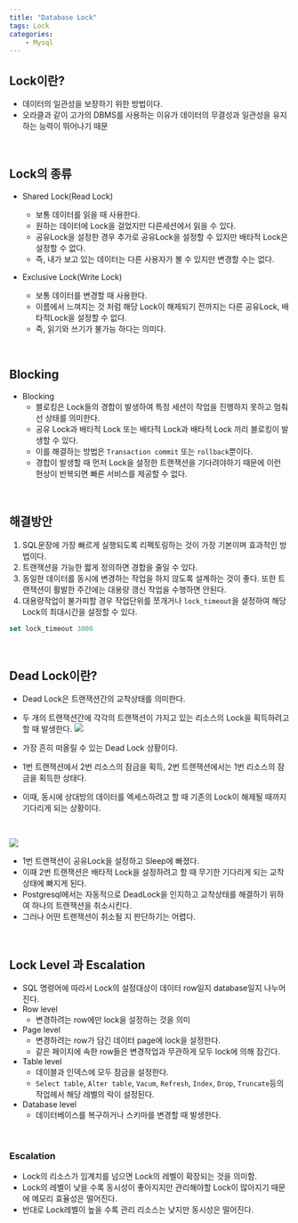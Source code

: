 ```yaml
---
title: "Database Lock"
tags: Lock
categories: 
    - Mysql
---
```


## Lock이란?
- 데이터의 일관성을 보장하기 위한 방법이다.
- 오라클과 같이 고가의 DBMS를 사용하는 이유가 데이터의 무결성과 일관성을 유지하는 능력이 뛰어나기 때문

<br>

## Lock의 종류
- Shared Lock(Read Lock)
	- 보통 데이터를 읽을 때 사용한다.
	- 원하는 데이터에 Lock을 걸었지만 다른세션에서 읽을 수 있다.
	- 공유Lock을 설정한 경우 추가로 공유Lock을 설정할 수 있지만 배타적 Lock은 설정할 수 없다.
	- 즉, 내가 보고 있는 데이터는 다른 사용자가 볼 수 있지만 변경할 수는 없다.

- Exclusive Lock(Write Lock)
	- 보통 데이터를 변경할 때 사용한다.
	- 이름에서 느껴지는 것 처럼 해당 Lock이 해제되기 전까지는 다른 공유Lock, 배타적Lock을 설정할 수 없다.
	- 즉, 읽기와 쓰기가 불가능 하다는 의미다.

<br>

## Blocking
- Blocking
	- 블로킹은 Lock들의 경합이 발생하여 특정 세션이 작업을 진행하지 못하고 멈춰 선 상태를 의미한다.
	- 공유 Lock과 배타적 Lock 또는 배타적 Lock과 배타적 Lock 끼리 블로킹이 발생할 수 있다.
	- 이를 해결하는 방법은 `Transaction commit` 또는 `rollback`뿐이다.
	- 경합이 발생할 때 먼저 Lock을 설정한 트랜잭션을 기다려야하기 때문에 이런 현상이 반복되면 빠른 서비스를 제공할 수 없다.

<br>

## 해결방안
1. SQL문장에 가장 빠르게 실행되도록 리펙토링하는 것이 가장 기본이며 효과적인 방법이다.
2. 트랜잭션을 가능한 짧게 정의하면 경합을 줄일 수 있다.
3. 동일한 데이터를 동시에 변경하는 작업을 하지 않도록 설계하는 것이 좋다. 또한 트랜잭션이 활발한 주간에는 대용량 갱신 작업을 수행하면 안된다.
4. 대용량작업이 불가피할 경우 작업단위를 쪼개거나 `lock_timeout`을 설정하여 해당Lock의 최대시간을 설정할 수 있다.

```sql
set lock_timeout 3000
```

<br>

## Dead Lock이란?
- Dead Lock은 트랜잭션간의 교착상태를 의미한다.
- 두 개의 트랜잭션간에 각각의 트랜잭션이 가지고 있는 리소스의 Lock을 획득하려고 할 때 발생한다.
![](https://miro.medium.com/max/1152/1*RBAssm3L_5uDG2S-4nTWKg.png)

- 가장 흔히 떠올릴 수 있는 Dead Lock 상황이다.
- 1번 트랜잭션에서 2번 리소스의 잠금을 획득, 2번 트랜잭션에서는 1번 리소스의 잠금을 획득한 상태다.
- 이때, 동시에 상대방의 데이터를 엑세스하려고 할 때 기존의 Lock이 해제될 때까지 기다리게 되는 상황이다.

<br>

![](https://miro.medium.com/max/1140/1*oyvzeTR0huqpe8GbVRZX-w.png)
- 1번 트랜잭션이 공유Lock을 설정하고 Sleep에 빠졌다.
- 이때 2번 트랜잭션은 배타적 Lock을 설정하려고 할 때 무기한 기다리게 되는 교착상태에 빠지게 된다.
- Postgresql에서는 자동적으로 DeadLock을 인지하고 교착상태를 해결하기 위하여 하나의 트랜잭션을 취소시킨다.
- 그러나 어떤 트랜잭션이 취소될 지 판단하기는 어렵다.

<br>

## Lock Level 과 Escalation
- SQL 명령어에 따라서 Lock의 설정대상이 데이터 row일지 database일지 나누어진다.
- Row level
	- 변경하려는 row에만 lock을 설정하는 것을 의미
- Page level
	- 변경하려는 row가 담긴 데이터 page에 lock을 설정한다.
	- 같은 페이지에 속한 row들은 변경작업과 무관하게 모두 lock에 의해 잠긴다.
- Table level
	- 데이블과 인덱스에 모두 잠금을 설정한다.
	- `Select table`, `Alter table`, `Vacum`, `Refresh`, `Index`, `Drop`, `Truncate`등의 작업헤서 해당 레벨의 락이 설정된다.
- Database level
	- 데이터베이스를 복구하거나 스키마를 변경할 때 발생한다.

<br>

### Escalation
- Lock의 리소스가 임계치를 넘으면 Lock의 레벨이 확장되는 것을 의미함.
- Lock의 레벨이 낮을 수록 동시성이 좋아지지만 관리해야할 Lock이 많아지기 때문에 메모리 효율성은 떨어진다.
- 반대로 Lock레벨이 높을 수록 관리 리소스는 낮지만 동시성은 떨어진다.



